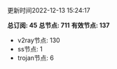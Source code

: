 更新时间2022-12-13 15:24:17

**总订阅: 45**
**总节点: 711**
**有效节点: 137**
- v2ray节点: 130
- ss节点: 1
- trojan节点: 6
